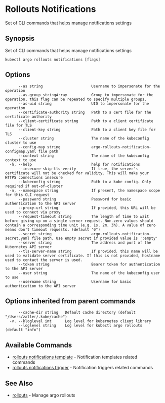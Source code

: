 # Rollouts Notifications

Set of CLI commands that helps manage notifications settings

## Synopsis

Set of CLI commands that helps manage notifications settings

```shell
kubectl argo rollouts notifications [flags]
```

## Options

```
      --as string                      Username to impersonate for the operation
      --as-group stringArray           Group to impersonate for the operation, this flag can be repeated to specify multiple groups.
      --as-uid string                  UID to impersonate for the operation
      --certificate-authority string   Path to a cert file for the certificate authority
      --client-certificate string      Path to a client certificate file for TLS
      --client-key string              Path to a client key file for TLS
      --cluster string                 The name of the kubeconfig cluster to use
      --config-map string              argo-rollouts-notification-configmap.yaml file path
      --context string                 The name of the kubeconfig context to use
  -h, --help                           help for notifications
      --insecure-skip-tls-verify       If true, the server's certificate will not be checked for validity. This will make your HTTPS connections insecure
      --kubeconfig string              Path to a kube config. Only required if out-of-cluster
  -n, --namespace string               If present, the namespace scope for this CLI request
      --password string                Password for basic authentication to the API server
      --proxy-url string               If provided, this URL will be used to connect via proxy
      --request-timeout string         The length of time to wait before giving up on a single server request. Non-zero values should contain a corresponding time unit (e.g. 1s, 2m, 3h). A value of zero means don't timeout requests. (default "0")
      --secret string                  argo-rollouts-notification-secret.yaml file path. Use empty secret if provided value is ':empty'
      --server string                  The address and port of the Kubernetes API server
      --tls-server-name string         If provided, this name will be used to validate server certificate. If this is not provided, hostname used to contact the server is used.
      --token string                   Bearer token for authentication to the API server
      --user string                    The name of the kubeconfig user to use
      --username string                Username for basic authentication to the API server
```

## Options inherited from parent commands

```
      --cache-dir string   Default cache directory (default "/Users/zaller/.kube/cache")
  -v, --kloglevel int      Log level for kubernetes client library
      --loglevel string    Log level for kubectl argo rollouts (default "info")
```

## Available Commands

* [rollouts notifications template](kubectl-argo-rollouts_notifications_template.md)	 - Notification templates related commands
* [rollouts notifications trigger](kubectl-argo-rollouts_notifications_trigger.md)	 - Notification triggers related commands

## See Also

* [rollouts](kubectl-argo-rollouts.md)	 - Manage argo rollouts
